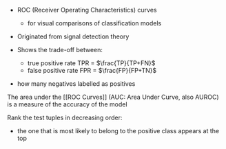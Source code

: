 - ROC (Receiver Operating Characteristics) curves
	- for visual comparisons of classification models

- Originated from signal detection theory
- Shows the trade-off between:
	- true positive rate TPR = $\frac{TP}{TP+FN}$
	- false positive rate FPR = $\frac{FP}{FP+TN}$
- how many negatives labelled as positives

The area under the [[ROC Curves]] (AUC: Area Under Curve, also AUROC) is a measure of the accuracy of the model

Rank the test tuples in decreasing order:
- the one that is most likely to belong to the positive class appears at the top 